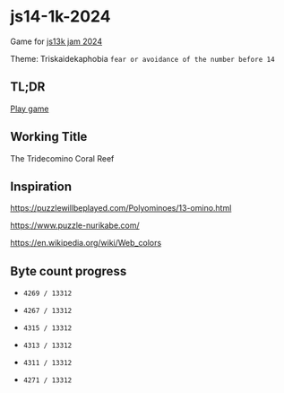 # js14-1k-2024

Game for [js13k jam 2024](https://js13kgames.com/)

Theme: Triskaidekaphobia `fear or avoidance of the number before 14`

## TL;DR

[Play game](https://supernapie.github.io/js14-1k-2024/game/)

## Working Title

The Tridecomino Coral Reef

## Inspiration

https://puzzlewillbeplayed.com/Polyominoes/13-omino.html

https://www.puzzle-nurikabe.com/

https://en.wikipedia.org/wiki/Web_colors

## Byte count progress

-     4269 / 13312
-     4267 / 13312
-     4315 / 13312
-     4313 / 13312
-     4311 / 13312
-     4271 / 13312
